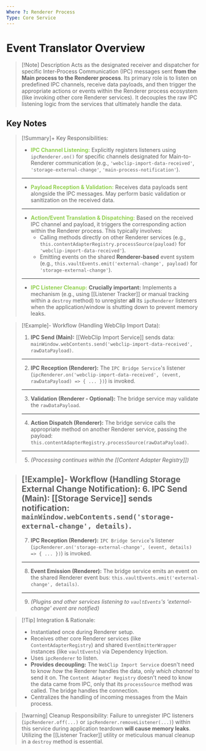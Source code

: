 ```yaml
---
Where ?: Renderer Process
Type: Core Service
---
```

# Event Translator Overview

> [!Note] Description
> Acts as the designated receiver and dispatcher for specific Inter-Process Communication (IPC) messages sent **from the Main process to the Renderer process**. Its primary role is to listen on predefined IPC channels, receive data payloads, and then trigger the appropriate actions or events within the Renderer process ecosystem (like invoking other core Renderer services). It decouples the raw IPC listening logic from the services that ultimately handle the data.

## Key Notes

> [!Summary]+ Key Responsibilities:
> - <span style="font-weight:bold; color:rgb(146, 208, 80)">IPC Channel Listening:</span> Explicitly registers listeners using `ipcRenderer.on()` for specific channels designated for Main-to-Renderer communication (e.g., `'webclip-import-data-received'`, `'storage-external-change'`, `'main-process-notification'`).
> ---
> - <span style="font-weight:bold; color:rgb(146, 208, 80)">Payload Reception & Validation:</span> Receives data payloads sent alongside the IPC messages. May perform basic validation or sanitization on the received data.
> ---
> - <span style="font-weight:bold; color:rgb(146, 208, 80)">Action/Event Translation & Dispatching:</span> Based on the received IPC channel and payload, it triggers the corresponding action within the Renderer process. This typically involves:
>     - Calling methods directly on other Renderer services (e.g., `this.contentAdapterRegistry.processSource(payload)` for `'webclip-import-data-received'`).
>     - Emitting events on the shared **Renderer-based** event system (e.g., `this.vaultEvents.emit('external-change', payload)` for `'storage-external-change'`).
> ---
> - <span style="font-weight:bold; color:rgb(146, 208, 80)">IPC Listener Cleanup:</span> **Crucially important:** Implements a mechanism (e.g., using [[Listener Tracker]] or manual tracking within a `destroy` method) to unregister **all** its `ipcRenderer` listeners when the application/window is shutting down to prevent memory leaks.

> [!Example]- Workflow (Handling WebClip Import Data):
> 1.  **IPC Send (Main):** [[WebClip Import Service]] sends data: `mainWindow.webContents.send('webclip-import-data-received', rawDataPayload)`.
> ---
> 2.  **IPC Reception (Renderer):** The `IPC Bridge Service`'s listener (`ipcRenderer.on('webclip-import-data-received', (event, rawDataPayload) => { ... })`) is invoked.
> ---
> 3.  **Validation (Renderer - Optional):** The bridge service may validate the `rawDataPayload`.
> ---
> 4.  **Action Dispatch (Renderer):** The bridge service calls the appropriate method on another Renderer service, passing the payload: `this.contentAdapterRegistry.processSource(rawDataPayload)`.
> ---
> 5.  *(Processing continues within the [[Content Adapter Registry]])*

> [!Example]- Workflow (Handling Storage External Change Notification):
> 6.  **IPC Send (Main):** [[Storage Service]] sends notification: `mainWindow.webContents.send('storage-external-change', details)`.
> ---
> 7.  **IPC Reception (Renderer):** `IPC Bridge Service`'s listener (`ipcRenderer.on('storage-external-change', (event, details) => { ... })`) is invoked.
> ---
> 8.  **Event Emission (Renderer):** The bridge service emits an event on the shared Renderer event bus: `this.vaultEvents.emit('external-change', details)`.
> ---
> 9.  *(Plugins and other services listening to `vaultEvents`'s 'external-change' event are notified)*

> [!Tip] Integration & Rationale:
> - Instantiated once during Renderer setup.
> - Receives other core Renderer services (like `ContentAdapterRegistry`) and shared `EventEmitterWrapper` instances (like `vaultEvents`) via Dependency Injection.
> - Uses `ipcRenderer` to listen.
> - **Provides decoupling:** The `WebClip Import Service` doesn't need to know *how* the Renderer handles the data, only *which channel* to send it on. The `Content Adapter Registry` doesn't need to know the data came from IPC, only that its `processSource` method was called. The bridge handles the connection.
> - Centralizes the handling of incoming messages from the Main process.

> [!warning] Cleanup Responsibility:
> Failure to unregister IPC listeners (`ipcRenderer.off(...)` or `ipcRenderer.removeListener(...)`) within this service during application teardown **will cause memory leaks**. Utilizing the [[Listener Tracker]] utility or meticulous manual cleanup in a `destroy` method is essential.